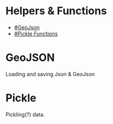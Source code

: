 # Helpers & Functions

- [#GeoJson](#GeoJSON)
- [#Pickle Functions](#Pickle)

# GeoJSON

Loading and saving Json & GeoJson

# Pickle

Pickling(?) data.